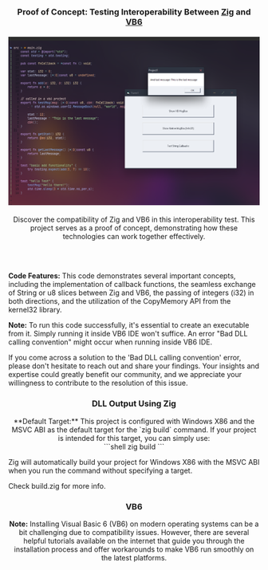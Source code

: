 <h3 align="center">
  Proof of Concept: Testing Interoperability Between <a href="https://github.com/ziglang/zig">Zig</a> and <a href="https://en.wikipedia.org/wiki/Visual_Basic_(classic)">VB6</a><br/><br/>
  <img src="https://raw.githubusercontent.com/ezekielbaniaga/zig-vb6_x86/master/screenshot.png" width="960"/>
</h3>

<p align="center">
  Discover the compatibility of Zig and VB6 in this interoperability test. This project serves as a proof of concept, demonstrating how these technologies can work together effectively.
</p>
<br/><br/>
<p align="left">
<b>Code Features:</b> This code demonstrates several important concepts, including the implementation of callback functions, the seamless exchange of String or u8 slices between Zig and VB6, the passing of integers (i32) in both directions, and the utilization of the CopyMemory API from the kernel32 library.

<b>Note:</b> To run this code successfully, it's essential to create an executable from it. Simply running it inside VB6 IDE won't suffice. An error "Bad DLL calling convention" might occur when running inside VB6 IDE.
</p>

<p align="left">
If you come across a solution to the 'Bad DLL calling convention' error, please don't hesitate to reach out and share your findings. Your insights and expertise could greatly benefit our community, and we appreciate your willingness to contribute to the resolution of this issue.
</p>

<h3 align="center">DLL Output Using Zig</h3>
<p align= "center">
**Default Target:** This project is configured with Windows X86 and the MSVC ABI as the default target for the `zig build` command. If your project is intended for this target, you can simply use:
<br/>
```shell
zig build
```

Zig will automatically build your project for Windows X86 with the MSVC ABI when you run the command without specifying a target.

Check build.zig for more info.
</p>

<h3 align="center">VB6</h3>
<p align="center">
<b>Note:</b> Installing Visual Basic 6 (VB6) on modern operating systems can be a bit challenging due to compatibility issues. However, there are several helpful tutorials available on the internet that guide you through the installation process and offer workarounds to make VB6 run smoothly on the latest platforms.
</p>

